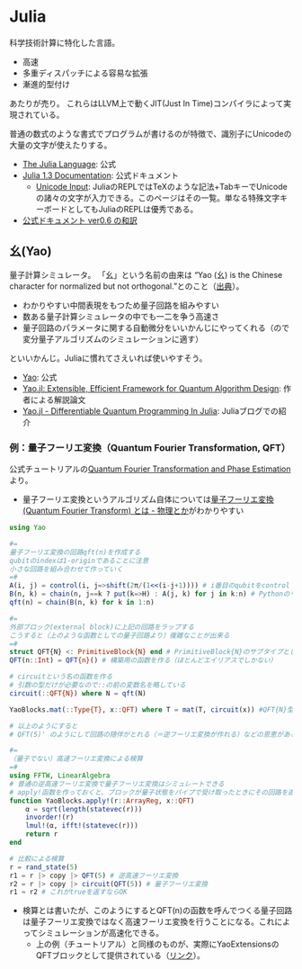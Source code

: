 # Julia
科学技術計算に特化した言語。

- 高速
- 多重ディスパッチによる容易な拡張
- 漸進的型付け

あたりが売り。
これらはLLVM上で動くJIT(Just In Time)コンパイラによって実現されている。

普通の数式のような書式でプログラムが書けるのが特徴で、識別子にUnicodeの大量の文字が使えたりする。

- [The Julia Language](https://julialang.org/): 公式
- [Julia 1.3 Documentation](https://docs.julialang.org/en/v1/): 公式ドキュメント
    - [Unicode Input](https://docs.julialang.org/en/v1/manual/unicode-input/#): JuliaのREPLではTeXのような記法+TabキーでUnicodeの諸々の文字が入力できる。このページはその一覧。単なる特殊文字キーボードとしてもJuliaのREPLは優秀である。
- [公式ドキュメント ver0.6 の和訳](https://hshindo.github.io/julia-doc-ja-v0.6/index.html)

## 幺(Yao)
量子計算シミュレータ。
「幺」という名前の由来は “Yao (幺) is the Chinese character for normalized but not orthogonal.”とのこと（[出典](https://docs.yaoquantum.org/dev/)）。

- わかりやすい中間表現をもつため量子回路を組みやすい
- 数ある量子計算シミュレータの中でも一二を争う高速さ
- 量子回路のパラメータに関する自動微分をいいかんじにやってくれる（ので変分量子アルゴリズムのシミュレーションに適す）

といいかんじ。Juliaに慣れてさえいれば使いやすそう。

- [Yao](https://yaoquantum.org/): 公式
- [Yao.jl: Extensible, Efficient Framework for Quantum Algorithm Design](https://arxiv.org/abs/1912.10877): 作者による解説論文
- [Yao.jl - Differentiable Quantum Programming In Julia](https://julialang.org/blog/2019/12/yao-differentiable-quantum-programming/): Juliaブログでの紹介

### 例：量子フーリエ変換（Quantum Fourier Transformation, QFT）
公式チュートリアルの[Quantum Fourier Transformation and Phase Estimation](http://tutorials.yaoquantum.org/dev/generated/quick-start/2.qft-phase-estimation/)より。

- 量子フーリエ変換というアルゴリズム自体については[量子フーリエ変換 (Quantum Fourier Transform) とは - 物理とか](https://whyitsso.net/physics/quantum_mechanics/QFT.html)がわかりやすい

```julia
using Yao

#=
量子フーリエ変換の回路qft(n)を作成する
qubitのindexは1-originであることに注意
小さな回路を組み合わせて作っていく
=#
A(i, j) = control(i, j=>shift(2π/(1<<(i-j+1)))) # i番目のqubitをcontrol qubitにしてj番目に位相回転を施す
B(n, k) = chain(n, j==k ? put(k=>H) : A(j, k) for j in k:n) # Pythonのリスト内包表記風にループさせられる
qft(n) = chain(B(n, k) for k in 1:n)

#=
外部ブロック(external block)に上記の回路をラップする
こうすると（上のような函数としての量子回路より）複雑なことが出来る
=#
struct QFT{N} <: PrimitiveBlock{N} end # PrimitiveBlock{N}のサブタイプとしてQFT{N}を作る
QFT(n::Int) = QFT{n}() # 構築用の函数を作る（ほとんどエイリアスでしかない）

# circuitという名の函数を作る
# 引数の型だけが必要なので::の前の変数名を略している
circuit(::QFT{N}) where N = qft(N)

YaoBlocks.mat(::Type{T}, x::QFT) where T = mat(T, circuit(x)) #QFT{N}型の行列を取得する函数を作る

# 以上のようにすると
# QFT(5)' のようにして回路の随伴がとれる（＝逆フーリエ変換が作れる）などの恩恵がある

#=
（量子でない）高速フーリエ変換による検算
=#
using FFTW, LinearAlgebra
# 普通の逆高速フーリエ変換で量子フーリエ変換はシミュレートできる
# apply!函数を作っておくと、ブロックが量子状態をパイプで受け取ったときにその回路を適用できる
function YaoBlocks.apply!(r::ArrayReg, x::QFT)
    α = sqrt(length(statevec(r)))
    invorder!(r)
    lmul!(α, ifft!(statevec(r)))
    return r
end

# 比較による検算
r = rand_state(5)
r1 = r |> copy |> QFT(5) # 逆高速フーリエ変換
r2 = r |> copy |> circuit(QFT(5)) # 量子フーリエ変換
r1 ≈ r2 # これがtrueを返すならOK
```
- 検算とは書いたが、このようにするとQFT(n)の函数を呼んでつくる量子回路は量子フーリエ変換ではなく高速フーリエ変換を行うことになる。これによってシミュレーションが高速化できる。
    - 上の例（チュートリアル）と同様のものが、実際にYaoExtensionsのQFTブロックとして提供されている（[リンク](https://github.com/QuantumBFS/YaoExtensions.jl/blob/master/src/block_extension/qft.jl)）。
